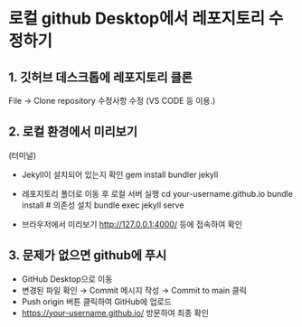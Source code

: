 # 로컬 github Desktop에서 레포지토리 수정하기

## 1. 깃허브 데스크톱에 레포지토리 클론 
File -> Clone repository
수정사항 수정 (VS CODE 등 이용.)

## 2. 로컬 환경에서 미리보기 
(터미널) 
- Jekyll이 설치되어 있는지 확인
gem install bundler jekyll 

- 레포지토리 폴더로 이동 후 로컬 서버 실행
cd your-username.github.io
bundle install  # 의존성 설치
bundle exec jekyll serve

- 브라우저에서 미리보기 
http://127.0.0.1:4000/ 등에 접속하여 확인

## 3. 문제가 없으면 github에 푸시

- GitHub Desktop으로 이동
- 변경된 파일 확인 → Commit 메시지 작성 → Commit to main 클릭
- Push origin 버튼 클릭하여 GitHub에 업로드
- https://your-username.github.io/ 방문하여 최종 확인
